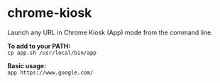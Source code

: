 # chrome-kiosk

Launch any URL in Chrome Kiosk (App) mode from the command line.

**To add to your PATH:**<br>
`cp app.sh /usr/local/bin/app`

**Basic usage:**<br>
`app https://www.google.com/`

